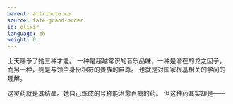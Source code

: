 ```yaml
---
parent: attribute.ce
source: fate-grand-order
id: elixir
language: zh
weight: 0
---
```


上天赐予了她三种才能。
一种是超越常识的音乐品味，一种是潜在的龙之因子。
而另一种，则是与领主身份相符的贵族的自尊。
也就是对国家根基相关的学问的理解。

这灵药就是其结晶。她自己炼成的号称能治愈百病的药。
但这种药其实却是——

